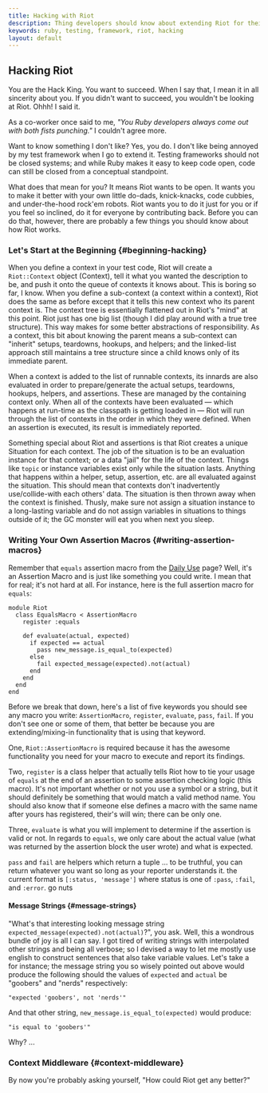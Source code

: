 ```yaml
---
title: Hacking with Riot
description: Thing developers should know about extending Riot for their projects or libraries
keywords: ruby, testing, framework, riot, hacking
layout: default
---
```


## Hacking Riot

You are the Hack King. You want to succeed. When I say that, I mean it in all sincerity about you. If you didn't want to succeed, you wouldn't be looking at Riot. Ohhh! I said it.

As a co-worker once said to me, *"You Ruby developers always come out with both fists punching."* I couldn't agree more.

Want to know something I don't like? Yes, you do. I don't like being annoyed by my test framework when I go to extend it. Testing frameworks should not be closed systems; and while Ruby makes it easy to keep code open, code can still be closed from a conceptual standpoint.

What does that mean for you? It means Riot wants to be open. It wants you to make it better with your own little do-dads, knick-knacks, code cubbies, and under-the-hood rock'em robots. Riot wants you to do it just for you or if you feel so inclined, do it for everyone by contributing back. Before you can do that, however, there are probably a few things you should know about how Riot works.

### Let's Start at the Beginning {#beginning-hacking}

When you define a context in your test code, Riot will create a `Riot::Context` object (Context), tell it what you wanted the description to be, and push it onto the queue of contexts it knows about. This is boring so far, I know. When you define a sub-context (a context within a context), Riot does the same as before except that it tells this new context who its parent context is. The context tree is essentially flattened out in Riot's "mind" at this point. Riot just has one big list (though I did play around with a true tree structure). This way makes for some better abstractions of responsibility. As a context, this bit about knowing the parent means a sub-context can "inherit" setups, teardowns, hookups, and helpers; and the linked-list approach still maintains a tree structure since a child knows only of its immediate parent.

When a context is added to the list of runnable contexts, its innards are also evaluated in order to prepare/generate the actual setups, teardowns, hookups, helpers, and assertions. These are managed by the containing context only. When all of the contexts have been evaluated &mdash; which happens at run-time as the classpath is getting loaded in &mdash; Riot will run through the list of contexts in the order in which they were defined. When an assertion is executed, its result is immediately reported.

Something special about Riot and assertions is that Riot creates a unique Situation for each context. The job of the situation is to be an evaluation instance for that context; or a data "jail" for the life of the context. Things like `topic` or instance variables exist only while the situation lasts. Anything that happens within a helper, setup, assertion, etc. are all evaluated against the situation. This should mean that contexts don't inadvertently use/collide-with each others' data. The situation is then thrown away when the context is finished. Thusly, make sure not assign a situation instance to a long-lasting variable and do not assign variables in situations to things outside of it; the GC monster will eat you when next you sleep.

### Writing Your Own Assertion Macros {#writing-assertion-macros}

Remember that `equals` assertion macro from the [Daily Use](/) page? Well, it's an Assertion Macro and is just like something you could write. I mean that for real; it's not hard at all. For instance, here is the full assertion macro for `equals`:

    module Riot
      class EqualsMacro < AssertionMacro
        register :equals

        def evaluate(actual, expected)
          if expected == actual
            pass new_message.is_equal_to(expected)
          else
            fail expected_message(expected).not(actual)
          end
        end
      end
    end

Before we break that down, here's a list of five keywords you should see any macro you write: `AssertionMacro`, `register`, `evaluate`, `pass`, `fail`. If you don't see one or some of them, that better be because you are extending/mixing-in functionality that is using that keyword.

One, `Riot::AssertionMacro` is required because it has the awesome functionality you need for your macro to execute and report its findings.

Two, `register` is a class helper that actually tells Riot how to tie your usage of `equals` at the end of an assertion to some assertion checking logic (this macro). It's not important whether or not you use a symbol or a string, but it should definitely be something that would match a valid method name. You should also know that if someone else defines a macro with the same name after yours has registered, their's will win; there can be only one.

Three, `evaluate` is what you will implement to determine if the assertion is valid or not. In regards to `equals`, we only care about the actual value (what was returned by the assertion block the user wrote) and what is expected.

`pass` and `fail` are helpers which return a tuple ... to be truthful, you can return whatever you want so long as your reporter understands it. the current format is `[:status, 'message']` where status is one of `:pass`, `:fail`, and `:error`. go nuts

#### Message Strings {#message-strings}

"What's that interesting looking message string `expected_message(expected).not(actual)`?", you ask. Well, this a wondrous bundle of joy is all I can say. I got tired of writing strings with interpolated other strings and being all verbose; so I devised a way to let me mostly use english to construct sentences that also take variable values. Let's take a for instance; the message string you so wisely pointed out above would produce the following should the values of `expected` and `actual` be "goobers" and "nerds" respectively:

    "expected 'goobers', not 'nerds'"

And that other string, `new_message.is_equal_to(expected)` would produce:

    "is equal to 'goobers'"

Why? ...

### Context Middleware {#context-middleware}

By now you're probably asking yourself, "How could Riot get any better?"
